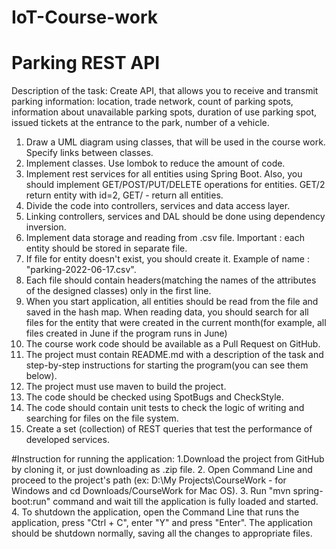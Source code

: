 # IoT-Course-work
# Parking REST API
Description of the task: Create API, that allows you to receive and transmit parking information: location, trade network, count of parking spots,
information about unavailable parking spots, duration of use parking spot, issued tickets at the entrance to the park, number of a vehicle.

1. Draw a UML diagram using classes, that will be used in the course work. Specify links between classes.
2. Implement classes. Use lombok to reduce the amount of code.
3. Implement rest services for all entities using Spring Boot. Also, you should implement GET/POST/PUT/DELETE operations for entities. GET/2 return entity with id=2, 
GET/ - return all entities.
4. Divide the code into controllers, services and data access layer.
5. Linking controllers, services and DAL should be done using dependency inversion.
6. Implement data storage and reading from .csv file. Important : each entity should be stored in separate file.
7. If file for entity doesn't exist, you should create it. Example of name : "parking-2022-06-17.csv".
8. Each file should contain headers(matching the names of the attributes of the designed classes) only in the first line.
9. When you start application, all entities should be read from the file and saved in the hash map.
When reading data, you should search for all files for the entity that were created in the current month(for example, all files created in June if the program runs in June)
10. The course work code should be available as a Pull Request on GitHub.
11. The project must contain README.md with a description of the task and step-by-step instructions for starting the program(you can see them below).
12. The project must use maven to build the project.
13. The code should be checked using SpotBugs and CheckStyle.
14. The code should contain unit tests to check the logic of writing and searching for files on the file system.
15. Create a set (collection) of REST queries that test the performance of developed services.

#Instruction for running the application:
1.Download the project from GitHub by cloning it, or just downloading as .zip file.
2. Open Command Line and proceed to the project's path (ex: D:\\My Projects\\CourseWork - for Windows and cd Downloads/CourseWork for Mac OS).
3. Run "mvn spring-boot:run" command and wait till the application is fully loaded and started.
4. To shutdown the application, open the Command Line that runs the application, press "Ctrl + C", enter "Y" and press "Enter". 
The application should be shutdown normally, saving all the changes to appropriate files.